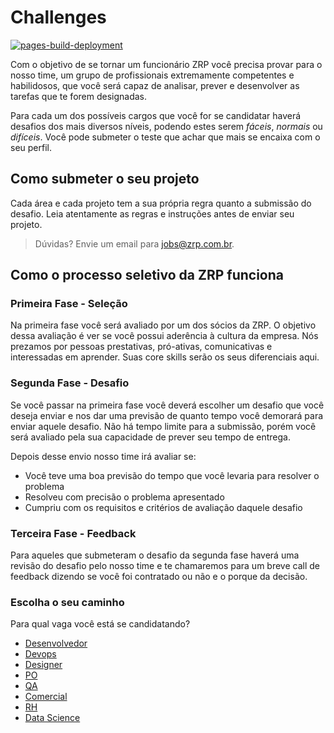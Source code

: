 # Challenges

[![pages-build-deployment](https://github.com/zrp/challenges/actions/workflows/pages/pages-build-deployment/badge.svg)](https://github.com/zrp/challenges/actions/workflows/pages/pages-build-deployment)

Com o objetivo de se tornar um funcionário ZRP você precisa provar para o nosso time, um grupo de profissionais extremamente competentes e habilidosos, que você será capaz de analisar, prever e desenvolver as tarefas que te forem designadas.

Para cada um dos possíveis cargos que você for se candidatar haverá desafios dos mais diversos níveis, podendo estes serem _fáceis_, _normais_ ou _difíceis_. Você pode submeter o teste que achar que mais se encaixa com o seu perfil.

## Como submeter o seu projeto

Cada área e cada projeto tem a sua própria regra quanto a submissão do desafio. Leia atentamente as regras e instruções antes de enviar seu projeto.

> Dúvidas? Envie um email para [jobs@zrp.com.br](jobs@zrp.com.br).

## Como o processo seletivo da ZRP funciona

### Primeira Fase - Seleção

Na primeira fase você será avaliado por um dos sócios da ZRP. O objetivo dessa avaliação é ver se você possui aderência à cultura da empresa. Nós prezamos por pessoas prestativas, pró-ativas, comunicativas e interessadas em aprender. Suas core skills serão os seus diferenciais aqui.

### Segunda Fase - Desafio

Se você passar na primeira fase você deverá escolher um desafio que você deseja enviar e nos dar uma previsão de quanto tempo você demorará para enviar aquele desafio.
Não há tempo limite para a submissão, porém você será avaliado pela sua capacidade de prever seu tempo de entrega.

Depois desse envio nosso time irá avaliar se:

- Você teve uma boa previsão do tempo que você levaria para resolver o problema
- Resolveu com precisão o problema apresentado
- Cumpriu com os requisitos e critérios de avaliação daquele desafio

### Terceira Fase - Feedback

Para aqueles que submeteram o desafio da segunda fase haverá uma revisão do desafio pelo nosso time e te chamaremos para um breve call de feedback dizendo se você foi contratado ou não e o porque da decisão.

### Escolha o seu caminho

Para qual vaga você está se candidatando?

- [Desenvolvedor](./dev)
- [Devops](./devops)
- [Designer](./design)
- [PO](./po)
- [QA](./qa)
- [Comercial](./comercial)
- [RH](./rh)
- [Data Science](./data-science)
